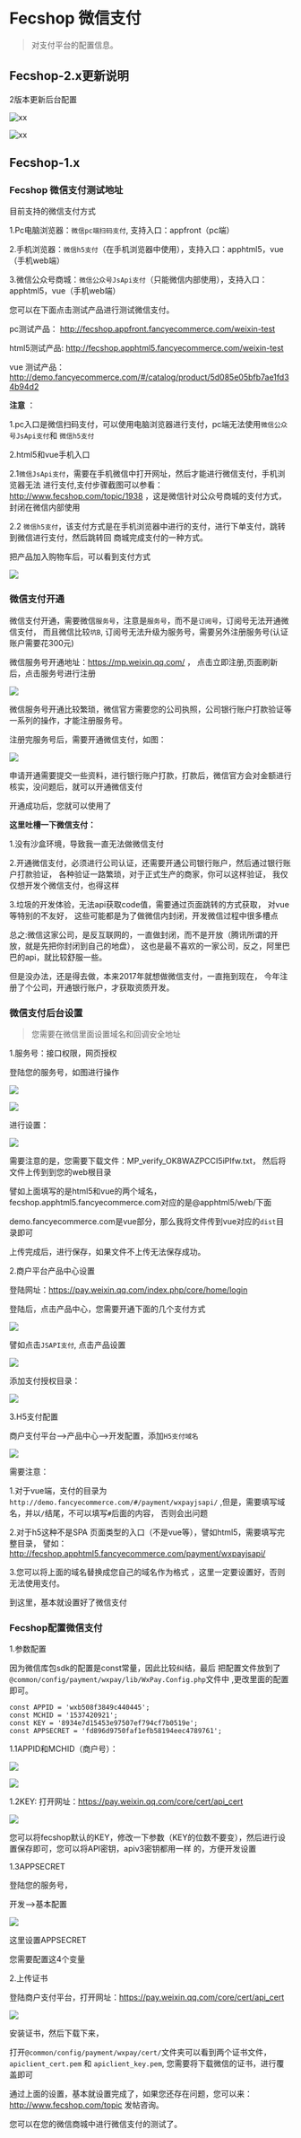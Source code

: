 Fecshop 微信支付
==============

> 对支付平台的配置信息。

Fecshop-2.x更新说明
-------------

2版本更新后台配置


![xx](images/as12.png)

![xx](images/as13.png)

Fecshop-1.x
-------------


### Fecshop 微信支付测试地址

目前支持的微信支付方式

1.Pc电脑浏览器：`微信pc端扫码支付`, 支持入口：appfront（pc端）

2.手机浏览器：`微信h5支付`（在手机浏览器中使用），支持入口：apphtml5，vue（手机web端）

3.微信公众号商城：`微信公众号JsApi支付`（只能微信内部使用），支持入口：apphtml5，vue（手机web端）

您可以在下面点击测试产品进行测试微信支付。

pc测试产品： http://fecshop.appfront.fancyecommerce.com/weixin-test

html5测试产品: http://fecshop.apphtml5.fancyecommerce.com/weixin-test

vue 测试产品： http://demo.fancyecommerce.com/#/catalog/product/5d085e05bfb7ae1fd34b94d2




**注意** ：

1.pc入口是微信扫码支付，可以使用电脑浏览器进行支付，pc端无法使用`微信公众号JsApi支付`和 `微信h5支付`

2.html5和vue手机入口

2.1`微信JsApi支付`，需要在手机微信中打开网址，然后才能进行微信支付，手机浏览器无法
进行支付,支付步骤截图可以参看：http://www.fecshop.com/topic/1938
，这是微信针对公众号商城的支付方式，封闭在微信内部使用

2.2 `微信h5支付`，该支付方式是在手机浏览器中进行的支付，进行下单支付，跳转到微信进行支付，然后跳转回
商城完成支付的一种方式。

把产品加入购物车后，可以看到支付方式

![](images/mx21.png)


### 微信支付开通

微信支付开通，需要微信`服务号`，注意是`服务号`，而不是`订阅号`，订阅号无法开通微信支付，
而且微信比较`坑B`, 订阅号无法升级为服务号，需要另外注册服务号(认证账户需要花300元)

微信服务号开通地址：https://mp.weixin.qq.com/  ， 点击立即注册,页面刷新后，点击服务号进行注册

![](images/wx1.png)

微信服务号开通比较繁琐，微信官方需要您的公司执照，公司银行账户打款验证等一系列的操作，才能注册服务号。

注册完服务号后，需要开通微信支付，如图：

![](images/wx2.png)

申请开通需要提交一些资料，进行银行账户打款，打款后，微信官方会对金额进行核实，没问题后，就可以开通微信支付

开通成功后，您就可以使用了


**这里吐槽一下微信支付：**

1.没有沙盒环境，导致我一直无法做微信支付

2.开通微信支付，必须进行公司认证，还需要开通公司银行账户，然后通过银行账户打款验证，
各种验证一路繁琐，对于正式生产的商家，你可以这样验证，
我仅仅想开发个微信支付，也得这样

3.垃圾的开发体验，无法api获取code值，需要通过页面跳转的方式获取，
对vue等特别的不友好，
这些可能都是为了做微信内封闭，开发微信过程中很多槽点

总之:微信这家公司，是反互联网的，一直做封闭，而不是开放（腾讯所谓的开放，就是先把你封闭到自己的地盘），
这也是最不喜欢的一家公司，反之，阿里巴巴的api，就比较舒服一些。

但是没办法，还是得去做，本来2017年就想做微信支付，一直拖到现在，
今年注册了个公司，开通银行账户，才获取资质开发。



### 微信支付后台设置

> 您需要在微信里面设置域名和回调安全地址

1.服务号：接口权限，网页授权

登陆您的服务号，如图进行操作

![](images/wx3.png)

![](images/wx4.png)

进行设置：

![](images/wx5.png)

需要注意的是，您需要下载文件：MP_verify_OK8WAZPCCI5iPIfw.txt， 然后将文件上传到到您的web根目录

譬如上面填写的是html5和vue的两个域名， fecshop.apphtml5.fancyecommerce.com对应的是@apphtml5/web/下面

demo.fancyecommerce.com是vue部分，那么我将文件传到vue对应的`dist`目录即可

上传完成后，进行保存，如果文件不上传无法保存成功。


2.商户平台产品中心设置

登陆网址：https://pay.weixin.qq.com/index.php/core/home/login

登陆后，点击产品中心，您需要开通下面的几个支付方式

![](images/wx6.png)


譬如点击`JSAPI支付`, 点击产品设置

![](images/wx7.png)

添加支付授权目录：

![](images/wx8.png)

3.H5支付配置

商户支付平台-->产品中心-->开发配置，添加`H5支付域名`

![](images/mx22.png)

需要注意：

1.对于vue端，支付的目录为`http://demo.fancyecommerce.com/#/payment/wxpayjsapi/` 
,但是，需要填写域名，并以`/`结尾，不可以填写`#`后面的内容，
否则会出问题


2.对于h5这种不是SPA 页面类型的入口（不是vue等），譬如html5，需要填写完整目录，
譬如：http://fecshop.apphtml5.fancyecommerce.com/payment/wxpayjsapi/

3.您可以将上面的域名替换成您自己的域名作为格式
，这里一定要设置好，否则无法使用支付。


到这里，基本就设置好了微信支付




### Fecshop配置微信支付

1.参数配置

因为微信库包sdk的配置是const常量，因此比较纠结，最后
把配置文件放到了 `@common/config/payment/wxpay/lib/WxPay.Config.php`文件中
,更改里面的配置即可。


```
const APPID = 'wxb508f3849c440445';
const MCHID = '1537420921';
const KEY = '8934e7d15453e97507ef794cf7b0519e';
const APPSECRET = 'fd896d9750faf1efb58194eec4789761';
```

1.1APPID和MCHID（商户号）：

![](images/wx9.png)

![](images/wx10.png)




1.2KEY:  打开网址：https://pay.weixin.qq.com/core/cert/api_cert

![](images/wx11.png)

您可以将fecshop默认的KEY，修改一下参数（KEY的位数不要变），然后进行设置保存即可，您可以将API密钥，apiv3密钥都用一样
的，方便开发设置




1.3APPSECRET

登陆您的服务号，

开发-->基本配置

![](images/wx12.png)

这里设置APPSECRET


您需要配置这4个变量

2.上传证书

登陆商户支付平台，打开网址：https://pay.weixin.qq.com/core/cert/api_cert

![](images/wx13.png)

安装证书，然后下载下来，

打开`@common/config/payment/wxpay/cert/`文件夹可以看到两个证书文件，
`apiclient_cert.pem` 和 `apiclient_key.pem`, 您需要将下载微信的证书，进行覆盖即可


通过上面的设置，基本就设置完成了，如果您还存在问题，您可以来：http://www.fecshop.com/topic 发帖咨询。

您可以在您的微信商城中进行微信支付的测试了。











































